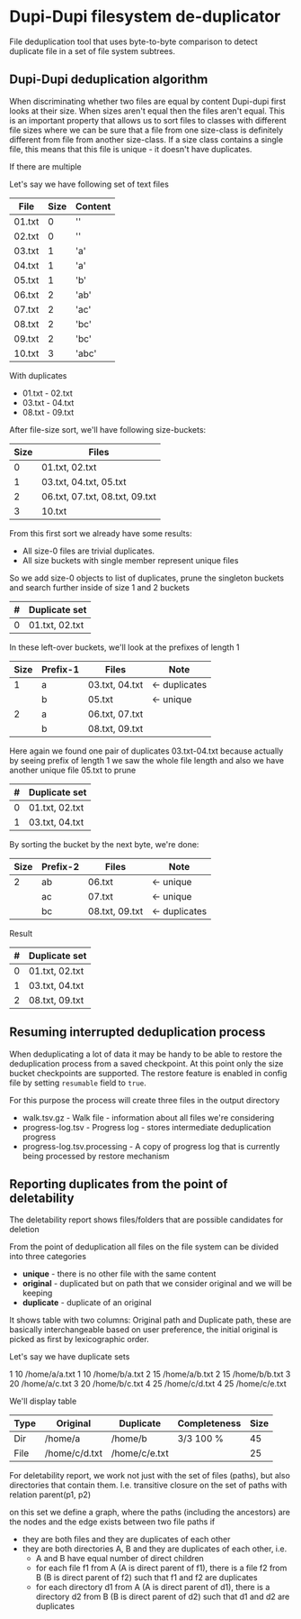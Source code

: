 # Dupi-Dupi filesystem de-duplicator

File deduplication tool that uses byte-to-byte comparison to detect duplicate file in a set of file system subtrees.

## Dupi-Dupi deduplication algorithm

When discriminating whether two files are equal by content Dupi-dupi first looks at their size. When sizes aren't equal
then the files aren't equal. This is an important property that allows us to sort files to classes with different file
sizes where we can be sure that a file from one size-class is definitely different from file from another size-class. If
a size class contains a single file, this means that this file is unique - it doesn't have duplicates.

If there are multiple

Let's say we have following set of text files

| File   | Size | Content |
|--------|------|---------|
| 01.txt |    0 | ''      |
| 02.txt |    0 | ''      |
| 03.txt |    1 | 'a'     |
| 04.txt |    1 | 'a'     |
| 05.txt |    1 | 'b'     |
| 06.txt |    2 | 'ab'    |
| 07.txt |    2 | 'ac'    |
| 08.txt |    2 | 'bc'    |
| 09.txt |    2 | 'bc'    |
| 10.txt |    3 | 'abc'   |

With duplicates

- 01.txt - 02.txt
- 03.txt - 04.txt
- 08.txt - 09.txt

After file-size sort, we'll have following size-buckets:

| Size | Files                          |
|------|--------------------------------|
|    0 | 01.txt, 02.txt                 |
|    1 | 03.txt, 04.txt, 05.txt         |
|    2 | 06.txt, 07.txt, 08.txt, 09.txt |
|    3 | 10.txt                         |

From this first sort we already have some results:

- All size-0 files are trivial duplicates.
- All size buckets with single member represent unique files

So we add size-0 objects to list of duplicates, prune the singleton buckets and search further inside of size 1 and 2
buckets

| # | Duplicate set  |
|---|----------------|
| 0 | 01.txt, 02.txt |

In these left-over buckets, we'll look at the prefixes of length 1

| Size | Prefix-1 | Files          | Note          |
|------|----------|----------------|---------------|
|    1 | a        | 03.txt, 04.txt | <- duplicates |
|      | b        | 05.txt         | <- unique     |
|    2 | a        | 06.txt, 07.txt |               |
|      | b        | 08.txt, 09.txt |               |

Here again we found one pair of duplicates 03.txt-04.txt because actually by seeing prefix of length 1 we saw the whole
file length and also we have another unique file 05.txt to prune

| # | Duplicate set  |
|---|----------------|
| 0 | 01.txt, 02.txt |
| 1 | 03.txt, 04.txt |

By sorting the bucket by the next byte, we're done:

| Size | Prefix-2 | Files          | Note          |
|------|----------|----------------|---------------|
|    2 | ab       | 06.txt         | <- unique     |
|      | ac       | 07.txt         | <- unique     |
|      | bc       | 08.txt, 09.txt | <- duplicates |

Result

| # | Duplicate set  |
|---|----------------|
| 0 | 01.txt, 02.txt |
| 1 | 03.txt, 04.txt |
| 2 | 08.txt, 09.txt |

## Resuming interrupted deduplication process

When deduplicating a lot of data it may be handy to be able to restore the deduplication process from a saved
checkpoint. At this point only the size bucket checkpoints are supported. The restore feature is enabled in config file
by setting `resumable` field to `true`.

For this purpose the process will create three files in the output directory

- walk.tsv.gz - Walk file - information about all files we're considering
- progress-log.tsv - Progress log - stores intermediate deduplication progress
- progress-log.tsv.processing - A copy of progress log that is currently being processed by restore mechanism

## Reporting duplicates from the point of deletability

The deletability report shows files/folders that are possible candidates for deletion

From the point of deduplication all files on the file system can be divided into three categories

- **unique** - there is no other file with the same content
- **original** - duplicated but on path that we consider original and we will be keeping
- **duplicate** - duplicate of an original

It shows table with two columns: Original path and Duplicate path, these are basically interchangeable based on user
preference, the initial original is picked as first by lexicographic order.

Let's say we have duplicate sets

1   10 /home/a/a.txt
1   10 /home/b/a.txt
2   15 /home/a/b.txt
2   15 /home/b/b.txt
3   20 /home/a/c.txt
3   20 /home/b/c.txt
4   25 /home/c/d.txt
4   25 /home/c/e.txt

We'll display table

| Type | Original     | Duplicate     | Completeness | Size         |
|----- |--------------|---------------|--------------|--------------|
| Dir  |/home/a       | /home/b       | 3/3    100 % |           45 |
| File |/home/c/d.txt | /home/c/e.txt |              |           25 |


For deletability report, we work not just with the set of files (paths), but also directories that contain them.
I.e. transitive closure on the set of paths with relation parent(p1, p2)

on this set we define a graph, where the paths (including the ancestors) are the nodes
and the edge exists between two file paths if 

- they are both files and they are duplicates of each other
- they are both directories A, B and they are duplicates of each other, i.e. 
  - A and B have equal number of direct children 
  - for each file f1 from A (A is direct parent of f1), there is a file f2 from B (B is direct parent of f2) such that f1 and f2 are duplicates
  - for each directory d1 from A (A is direct parent of d1), there is a directory d2 from B (B is direct parent of d2) such that d1 and d2 are duplicates

